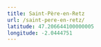```yaml
---
title: Saint-Père-en-Retz
url: /saint-pere-en-retz/
latitude: 47.206644100000005
longitude: -2.0444751
---
```


